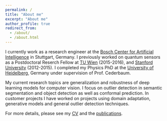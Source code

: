 ```yaml
---
permalink: /
title: "About me"
excerpt: "About me"
author_profile: true
redirect_from: 
  - /about/
  - /about.html
---
```



I currently work as a research engineer at the [Bosch Center for Artificial Intelligence](https://www.bosch-ai.com/about-us/our-people/) in Stuttgart, Germany. I previously worked on quantum sensors as a Postdoctoral Reserch Fellow at [TU Wien](http://atomchip.org/) (2015-2016), and [Stanford University](https://web.stanford.edu/group/kasevich/cgi-bin/wordpress/) (2012-2015).
I completed my Physics PhD at the [University of Heidelberg](https://www.pci.uni-heidelberg.de/cms/index.html), Germany under supervision of Prof. Cederbaum.

My current research topics are generalization and robustness of deep learning models for computer vision. 
I focus on outlier detection in semantic segmentation and object detection as well as conformal prediction. 
In customer projects I have worked on projects using domain adaptation, generative models and general outlier detection techniques.

For more details, please see my [CV](/files/CV-Kaspar-Sakmann.pdf) and the [publications](/publications/).
